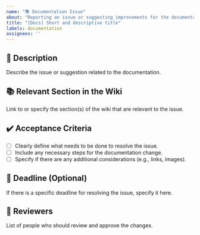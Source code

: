 ```yaml
---
name: "📚 Documentation Issue"
about: "Reporting an issue or suggesting improvements for the documentation"
title: "[Docs] Short and descriptive title"
labels: documentation
assignees: ''
---
```


## 📖 Description  
Describe the issue or suggestion related to the documentation.

## 📚 Relevant Section in the Wiki  
Link to or specify the section(s) of the wiki that are relevant to the issue.

## ✔️ Acceptance Criteria  
- [ ] Clearly define what needs to be done to resolve the issue.
- [ ] Include any necessary steps for the documentation change.
- [ ] Specify if there are any additional considerations (e.g., links, images).

## 📅 Deadline (Optional)  
If there is a specific deadline for resolving the issue, specify it here.

## 👥 Reviewers  
List of people who should review and approve the changes.
